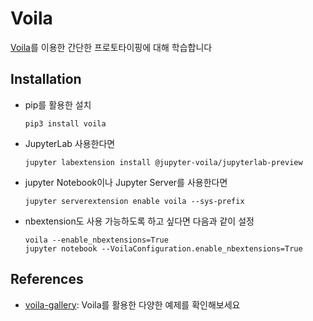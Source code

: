 # Voila
[Voila](https://voila.readthedocs.io/en/stable/)를 이용한 간단한 프로토타이핑에 대해 학습합니다


## Installation
- pip를 활용한 설치
    ```shell
    pip3 install voila
    ```

- JupyterLab 사용한다면
    ```shell
    jupyter labextension install @jupyter-voila/jupyterlab-preview 
    ```

- jupyter Notebook이나 Jupyter Server를 사용한다면
    ```
    jupyter serverextension enable voila --sys-prefix
    ```

- nbextension도 사용 가능하도록 하고 싶다면 다음과 같이 설정
    ```
    voila --enable_nbextensions=True
    jupyter notebook --VoilaConfiguration.enable_nbextensions=True
    ```

## References
- [voila-gallery](https://voila-gallery.org/): Voila를 활용한 다양한 예제를 확인해보세요
